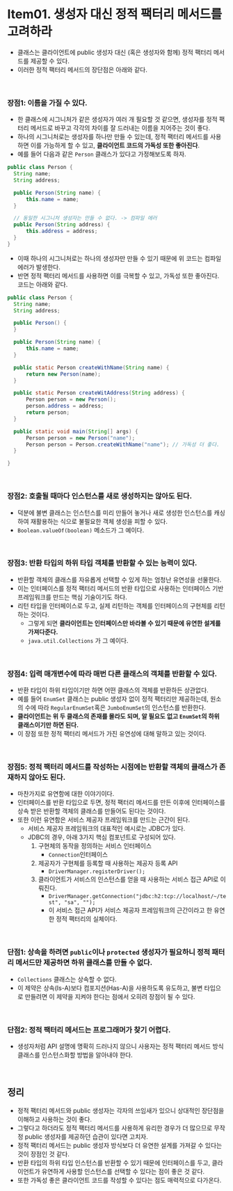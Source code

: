 # Item01. 생성자 대신 정적 팩터리 메서드를 고려하라
- 클래스는 클라이언트에 public 생성자 대신 (혹은 생성자와 함께) 정적 팩터리 메서드를 제공할 수 있다.
- 이러한 정적 팩터리 메서드의 장단점은 아래와 같다.

<br>

### 장점1: 이름을 가질 수 있다.
- 한 클래스에 시그니처가 같은 생성자가 여러 개 필요할 것 같으면, 생성자를 정적 팩터리 메서드로 바꾸고 각각의 차이를 잘 드러내는 이름을 지어주는 것이 좋다.
- 하나의 시그니처로는 생성자를 하나만 만들 수 있는데, 정적 팩터리 메서드를 사용하면 이를 가능하게 할 수 있고, **클라이언트 코드의 가독성 또한 좋아진다**.
- 예를 들어 다음과 같은 `Person` 클래스가 있다고 가정해보도록 하자.
```java
public class Person {
  String name;
  String address;

  public Person(String name) {
      this.name = name;
  }

  // 동일한 시그니처 생성자는 만들 수 없다. -> 컴파일 에러
  public Person(String address) {
      this.address = address;
  }
}
```
- 이때 하나의 시그니처로는 하나의 생성자만 만들 수 있기 때문에 위 코드는 컴파일 에러가 발생한다.
- 반면 정적 팩터리 메서드를 사용하면 이를 극복할 수 있고, 가독성 또한 좋아진다. 코드는 아래와 같다.
```java
public class Person {
  String name;
  String address;

  public Person() {
  }

  public Person(String name) {
      this.name = name;
  }

  public static Person createWithName(String name) {
      return new Person(name);
  }

  public static Person createWitAddress(String address) {
      Person person = new Person();
      person.address = address;
      return person;
  }

  public static void main(String[] args) {
      Person person = new Person("name");
      Person person = Person.createWithName("name"); // 가독성 더 좋다.
  }

}
```
<br>

### 장점2: 호출될 때마다 인스턴스를 새로 생성하지는 않아도 된다.
- 덕분에 불변 클래스는 인스턴스를 미리 만들어 놓거나 새로 생성한 인스턴스를 캐싱하여 재활용하는 식으로 불필요한 객체 생성을 피할 수 있다.
- `Boolean.valueOf(boolean)` 메소드가 그 예이다.
<br>

### 장점3: 반환 타입의 하위 타입 객체를 반환할 수 있는 능력이 있다.
- 반환할 객체의 클래스를 자유롭게 선택할 수 있게 하는 엄청난 유연성을 선물한다.
- 이는 인터페이스를 정적 팩터리 메서드의 반환 타입으로 사용하는 인터페이스 기반 프레임워크를 만드는 핵심 기술이기도 하다.
- 리턴 타입을 인터페이스로 두고, 실제 리턴하는 객체를 인터페이스의 구현체를 리턴하는 것이다.
  - 그렇게 되면 **클라이언트는 인터페이스만 바라볼 수 있기 때문에 유연한 설계를 가져다준다.**
  - `java.util.Collections` 가 그 예이다.
<br>

### 장점4: 입력 매개변수에 따라 매번 다른 클래스의 객체를 반환할 수 있다.
- 반환 타입이 하위 타입이기만 하면 어떤 클래스의 객체를 반환하든 상관없다.
- 예를 들어 `EnumSet` 클래스는 public 생성자 없이 정적 팩터리만 제공하는데, 원소의 수에 따라 `RegularEnumSet`혹은 `JumboEnumSet`의 인스턴스를 반환한다.
- **클라이언트는 위 두 클래스의 존재를 몰라도 되며, 알 필요도 없고 `EnumSet`의 하위 클래스이기만 하면 된다.**
- 이 장점 또한 정적 팩터리 메서드가 가진 유연성에 대해 말하고 있는 것이다.
<br>

### 장점5: 정적 팩터리 메서드를 작성하는 시점에는 반환할 객체의 클래스가 존재하지 않아도 된다.
- 마찬가지로 유연함에 대한 이야기이다.
- 인터페이스를 반환 타입으로 두면, 정적 팩터리 메서드를 만든 이후에 인터페이스를 상속 받은 반환할 객체의 클래스를 만들어도 된다는 것이다.
- 또한 이런 유연함은 서비스 제공자 프레임워크를 만드는 근간이 된다.
  - 서비스 제공자 프레임워크의 대표적인 예시로는 JDBC가 있다.
  - JDBC의 경우, 아래 3가지 핵심 컴포넌트로 구성되어 있다.
    1. 구현체의 동작을 정의하는 서비스 인터페이스
        - `Connection`인터페이스
    2. 제공자가 구현체를 등록할 때 사용하는 제공자 등록 API
        - `DriverManager.registerDriver();`
    3. 클라이언트가 서비스의 인스턴스를 얻을 때 사용하는 서비스 접근 API로 이뤄진다.
        - `DriverManager.getConnection("jdbc:h2:tcp://localhost/~/test", "sa", "");`
        - 이 서비스 접근 API가 서비스 제공자 프레임워크의 근간이라고 한 유연한 정적 팩터리의 실체이다.
<br>

### 단점1: 상속을 하려면 `public`이나 `protected` 생성자가 필요하니 정적 패터리 메서드만 제공하면 하위 클래스를 만들 수 없다.
- `Collections` 클래스는 상속할 수 없다.
- 이 제약은 상속(Is-A)보다 컴포지션(Has-A)을 사용하도록 유도하고, 불변 타입으로 만들려면 이 제약을 지켜야 한다는 점에서 오히려 장점이 될 수 있다.
<br>

### 단점2: 정적 팩터리 메서드는 프로그래머가 찾기 어렵다.
- 생성자처럼 API 설명에 명확히 드러나지 않으니 사용자는 정적 팩터리 메서드 방식 클래스를 인스턴스화할 방법을 알아내야 한다.
<br>

## 정리
- 정적 팩터리 메서드와 public 생성자는 각자의 쓰임새가 있으니 상대적인 장단점을 이해하고 사용하는 것이 좋다.
- 그렇다고 하더라도 정적 팩터리 메서드를 사용하게 유리한 경우가 더 많으므로 무작정 public 생성자를 제공하던 습관이 있다면 고치자.
- 정적 팩터리 메서드는 public 생성자 방식보다 더 유연한 설계를 가져갈 수 있다는 것이 장점인 것 같다.
- 반환 타입의 하위 타입 인스턴스를 반환할 수 있기 때문에 인터페이스를 두고, 클라이언트가 유연하게 사용할 인스턴스를 선택할 수 있다는 점이 좋은 것 같다.
- 또한 가독성 좋은 클라이언트 코드를 작성할 수 있다는 점도 매력적으로 다가온다.
